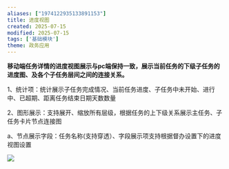 ```yaml
---
aliases: ["1974122935133891153"]
title: 进度视图
created: 2025-07-15
modified: 2025-07-15
tags: ['基础模块']
theme: 政务应用
---
```


**移动端任务详情的进度视图展示与pc端保持一致，展示当前任务的下级子任务的进度图、及各个子任务层间之间的连接关系。**

1、统计项：统计展示子任务完成情况、当前任务进度、子任务中未开始、进行中、已超期、距离任务结束日期天数数量

2、图形展示：支持展开、缩放所有层级，根据任务的上下级关系展示主任务、子任务卡片节点连接图

a、节点展示字段：任务名称(支持穿透）、字段展示项支持根据督办设置下的进度视图设置

![](2a59cc8cfc099925405d8da9c1451882.jpg)
